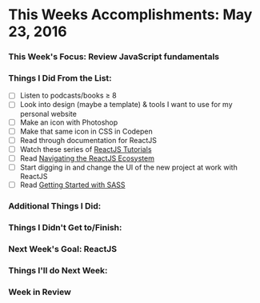 # This Weeks Accomplishments: May 23, 2016

### This Week's Focus: Review JavaScript fundamentals 

### Things I Did From the List:
- [ ] Listen to podcasts/books ≥ 8
- [ ] Look into design (maybe a template) & tools I want to use for my personal website
- [ ] Make an icon with Photoshop
- [ ] Make that same icon in CSS in Codepen
- [ ] Read through documentation for ReactJS
- [ ] Watch these series of [ReactJS Tutorials](https://www.youtube.com/playlist?list=PLoYCgNOIyGABj2GQSlDRjgvXtqfDxKm5b)
- [ ] Read [Navigating the ReactJS Ecosystem](https://www.toptal.com/react/navigating-the-react-ecosystem)
- [ ] Start digging in and change the UI of the new project at work with ReactJS
- [ ] Read [Getting Started with SASS](https://scotch.io/tutorials/getting-started-with-sass)

### Additional Things I Did:

### Things I Didn't Get to/Finish:

### Next Week's Goal: ReactJS

### Things I'll do Next Week:

### Week in Review